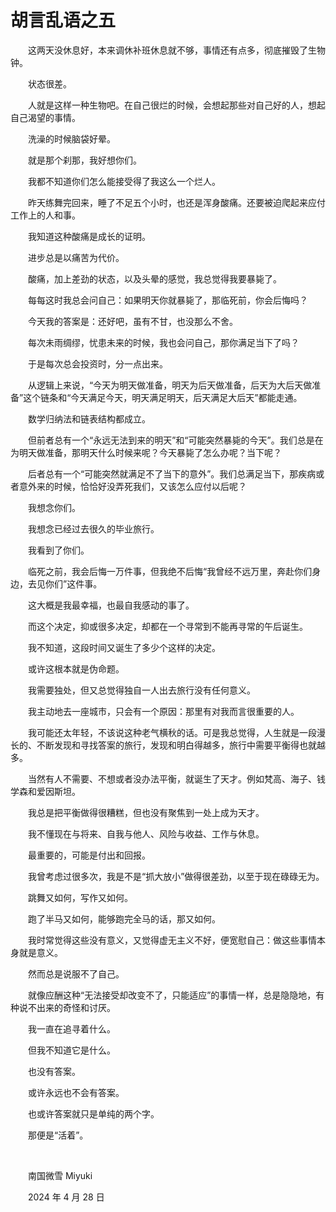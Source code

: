 # 胡言乱语之五

　　这两天没休息好，本来调休补班休息就不够，事情还有点多，彻底摧毁了生物钟。

　　状态很差。

　　人就是这样一种生物吧。在自己很烂的时候，会想起那些对自己好的人，想起自己渴望的事情。

　　洗澡的时候脑袋好晕。

　　就是那个刹那，我好想你们。

　　我都不知道你们怎么能接受得了我这么一个烂人。

　　昨天练舞完回来，睡了不足五个小时，也还是浑身酸痛。还要被迫爬起来应付工作上的人和事。

　　我知道这种酸痛是成长的证明。

　　进步总是以痛苦为代价。

　　酸痛，加上差劲的状态，以及头晕的感觉，我总觉得我要暴毙了。

　　每每这时我总会问自己：如果明天你就暴毙了，那临死前，你会后悔吗？

　　今天我的答案是：还好吧，虽有不甘，也没那么不舍。

　　每次未雨绸缪，忧患未来的时候，我也会问自己，那你满足当下了吗？

　　于是每次总会投资时，分一点出来。

　　从逻辑上来说，“今天为明天做准备，明天为后天做准备，后天为大后天做准备”这个链条和“今天满足今天，明天满足明天，后天满足大后天”都能走通。

　　数学归纳法和链表结构都成立。

　　但前者总有一个“永远无法到来的明天”和“可能突然暴毙的今天”。我们总是在为明天做准备，那明天什么时候来呢？今天暴毙了怎么办呢？当下呢？

　　后者总有一个“可能突然就满足不了当下的意外”。我们总满足当下，那疾病或者意外来的时候，恰恰好没弄死我们，又该怎么应付以后呢？

　　我想念你们。

　　我想念已经过去很久的毕业旅行。

　　我看到了你们。

　　临死之前，我会后悔一万件事，但我绝不后悔“我曾经不远万里，奔赴你们身边，去见你们”这件事。

　　这大概是我最幸福，也最自我感动的事了。

　　而这个决定，抑或很多决定，却都在一个寻常到不能再寻常的午后诞生。

　　我不知道，这段时间又诞生了多少个这样的决定。

　　或许这根本就是伪命题。

　　我需要独处，但又总觉得独自一人出去旅行没有任何意义。

　　我主动地去一座城市，只会有一个原因：那里有对我而言很重要的人。

　　我可能还太年轻，不该说这种老气横秋的话。可是我总觉得，人生就是一段漫长的、不断发现和寻找答案的旅行，发现和明白得越多，旅行中需要平衡得也就越多。

　　当然有人不需要、不想或者没办法平衡，就诞生了天才。例如梵高、海子、钱学森和爱因斯坦。

　　我总是把平衡做得很糟糕，但也没有聚焦到一处上成为天才。

　　我不懂现在与将来、自我与他人、风险与收益、工作与休息。

　　最重要的，可能是付出和回报。

　　我曾考虑过很多次，我是不是“抓大放小”做得很差劲，以至于现在碌碌无为。

　　跳舞又如何，写作又如何。

　　跑了半马又如何，能够跑完全马的话，那又如何。

　　我时常觉得这些没有意义，又觉得虚无主义不好，便宽慰自己：做这些事情本身就是意义。

　　然而总是说服不了自己。

　　就像应酬这种“无法接受却改变不了，只能适应”的事情一样，总是隐隐地，有种说不出来的奇怪和讨厌。

　　我一直在追寻着什么。

　　但我不知道它是什么。

　　也没有答案。

　　或许永远也不会有答案。

　　也或许答案就只是单纯的两个字。

　　那便是“活着”。

<br />

　　南国微雪 Miyuki

　　2024 年 4 月 28 日